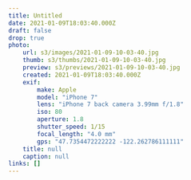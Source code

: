 ```yaml
---
title: Untitled
date: 2021-01-09T18:03:40.000Z
draft: false
drop: true
photo:
    url: s3/images/2021-01-09-10-03-40.jpg
    thumb: s3/thumbs/2021-01-09-10-03-40.jpg
    preview: s3/previews/2021-01-09-10-03-40.jpg
    created: 2021-01-09T18:03:40.000Z
    exif:
        make: Apple
        model: "iPhone 7"
        lens: "iPhone 7 back camera 3.99mm f/1.8"
        iso: 80
        aperture: 1.8
        shutter_speed: 1/15
        focal_length: "4.0 mm"
        gps: "47.7354472222222 -122.262786111111"
    title: null
    caption: null
links: []
---
```

